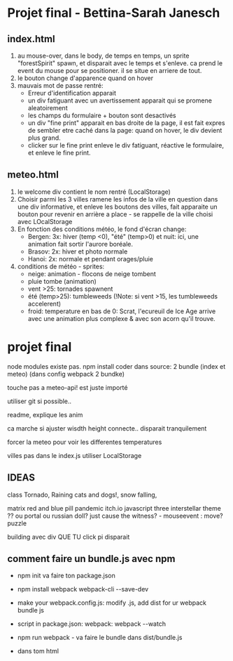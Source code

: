 # Projet final - Bettina-Sarah Janesch

## index.html

1. au mouse-over, dans le body, de temps en temps, un sprite "forestSpirit" spawn, et disparait avec le temps et s'enleve. ca prend le event du mouse pour se positioner. il se situe en arriere de tout.
2. le bouton change d'apparence quand on hover
3. mauvais mot de passe rentré:
   * Erreur d'identification apparait
   * un div fatiguant avec un avertissement apparait qui se promene aleatoirement
   * les champs du formulaire + bouton sont desactivés
   * un div "fine print" apparait en bas droite de la page, il est fait expres de sembler etre caché dans la page: quand on hover, le div devient plus grand.
   * clicker sur le fine print enleve le div fatiguant, réactive le formulaire, et enleve le fine print.

## meteo.html
1. le welcome div contient le nom rentré (LocalStorage)
2. Choisir parmi les 3 villes ramene les infos de la ville en question dans une div informative, et enleve les boutons des villes, fait apparaite un bouton pour revenir en arrière a place - se rappelle de la ville choisi avec LOcalStorage
3. En fonction des conditions météo, le fond d'écran change:
   * Bergen: 3x: hiver (temp <0), "été" (temp>0) et nuit: ici, une animation fait sortir l'aurore boréale.
   * Brasov: 2x: hiver et photo normale
   * Hanoi: 2x: normale et pendant orages/pluie
4. conditions de météo - sprites:
   * neige: animation - flocons de neige tombent
   * pluie tombe (animation)
   * vent >25: tornades spawnent
   * été (temp>25): tumbleweeds (!Note: si vent >15, les tumbleweeds accelerent)
   * froid: temperature en bas de 0: Scrat, l'ecureuil de Ice Age arrive avec une animation plus complexe & avec son acorn qu'il trouve.

# projet final

node modules existe pas. npm install
coder dans source: 2 bundle (index et meteo) (dans config webpack 2 bundke)

touche pas a meteo-api! est juste importé

utiliser git si possible..

readme, explique les anim

ca marche si ajuster wisdth height
connecte.. disparait tranquilement

forcer la meteo pour voir les differentes temperatures

villes pas dans le index.js
utiliser LocalStorage

## IDEAS

class Tornado, Raining cats and dogs!, snow falling,

matrix red and blue pill
pandemic
itch.io
javascript three
interstellar theme ??
ou portal ou 
russian doll?
just cause
the witness? - mouseevent : move? puzzle

building avec div QUE TU click pi disparait

## comment faire un bundle.js avec npm

* npm init va faire ton package.json

* npm install webpack webpack-cli --save-dev

* make your webpack.config.js: modify .js, add dist for ur webpack bundle js

* script in package.json: webpack: webpack --watch

* npm run webpack - va faire le bundle dans dist/bundle.js

* <script src="./dist/bundle.js"></script> dans tom html

